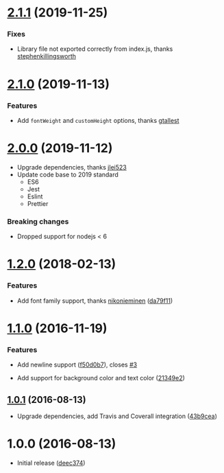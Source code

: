 <a name="2.1.1"></a>

# [2.1.1](https://github.com/bostrom/text-to-image/compare/v2.1.0...v2.1.1) (2019-11-25)

### Fixes

- Library file not exported correctly from index.js, thanks [stephenkillingsworth](https://github.com/stephenkillingsworth)

<a name="2.1.0"></a>

# [2.1.0](https://github.com/bostrom/text-to-image/compare/v2.0.0...v2.1.0) (2019-11-13)

### Features

- Add `fontWeight` and `customHeight` options, thanks [gtallest](https://github.com/gtallest)

<a name="2.0.0"></a>

# [2.0.0](https://github.com/bostrom/text-to-image/compare/v1.2.0...v2.0.0) (2019-11-12)

- Upgrade dependencies, thanks [jlei523](https://github.com/jlei523)
- Update code base to 2019 standard
  - ES6
  - Jest
  - Eslint
  - Prettier

### Breaking changes

- Dropped support for nodejs < 6

<a name="1.2.0"></a>

# [1.2.0](https://github.com/bostrom/text-to-image/compare/v1.1.0...v1.2.0) (2018-02-13)

### Features

- Add font family support, thanks [nikonieminen](https://github.com/nikonieminen) ([da79f11](https://github.com/bostrom/text-to-image/commit/da79f11))

<a name="1.1.0"></a>

# [1.1.0](https://github.com/bostrom/text-to-image/compare/v1.0.1...v1.1.0) (2016-11-19)

### Features

- Add newline support ([f50d0b7](https://github.com/bostrom/text-to-image/commit/f50d0b7)), closes [#3](https://github.com/bostrom/text-to-image/issues/3)

- Add support for background color and text color ([21349e2](https://github.com/bostrom/text-to-image/commit/21349e2))

<a name="1.0.1"></a>

## [1.0.1](https://github.com/bostrom/text-to-image/compare/v1.0.0...v1.0.1) (2016-08-13)

- Upgrade dependencies, add Travis and Coverall integration ([43b9cea](https://github.com/bostrom/text-to-image/commit/43b9cea))

<a name="1.0.0"></a>

# 1.0.0 (2016-08-13)

- Initial release ([deec374](https://github.com/bostrom/text-to-image/commit/deec374))
